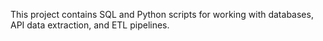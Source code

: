 This project contains SQL and Python scripts for working with databases, API data extraction, and ETL pipelines.
